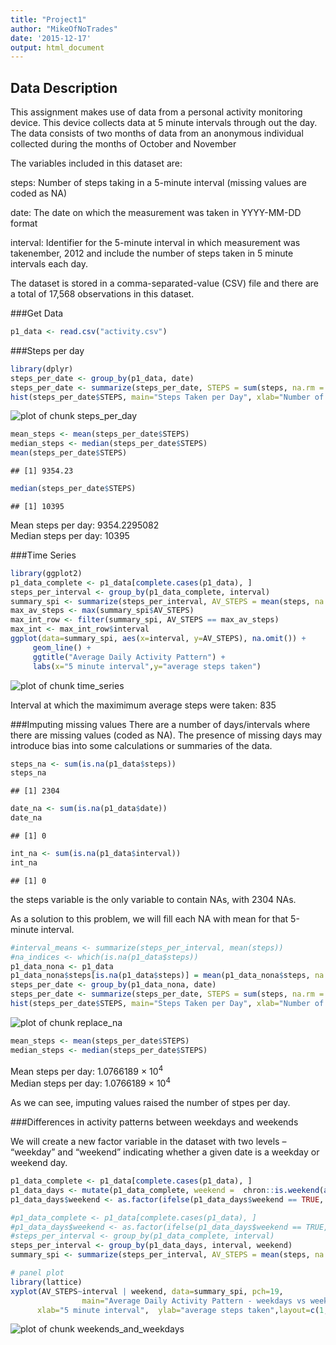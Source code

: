 ```yaml
---
title: "Project1"
author: "MikeOfNoTrades"
date: '2015-12-17'
output: html_document
---
```

## Data Description

This assignment makes use of data from a personal activity monitoring device. This device collects data at 5 minute intervals through out the day. The data consists of two months of data from an anonymous individual collected during the months of October and November

The variables included in this dataset are:

steps: Number of steps taking in a 5-minute interval (missing values are coded as NA)

date: The date on which the measurement was taken in YYYY-MM-DD format

interval: Identifier for the 5-minute interval in which measurement was takenember, 2012 and include the number of steps taken in 5 minute intervals each day.

The dataset is stored in a comma-separated-value (CSV) file and there are a total of 17,568 observations in this dataset.
   
   
###Get Data


```r
p1_data <- read.csv("activity.csv")
```

###Steps per day


```r
library(dplyr)
steps_per_date <- group_by(p1_data, date) 
steps_per_date <- summarize(steps_per_date, STEPS = sum(steps, na.rm = TRUE))
hist(steps_per_date$STEPS, main="Steps Taken per Day", xlab="Number of Steps per Day")
```

![plot of chunk steps_per_day](figure/steps_per_day-1.png) 

```r
mean_steps <- mean(steps_per_date$STEPS)
median_steps <- median(steps_per_date$STEPS)
mean(steps_per_date$STEPS)
```

```
## [1] 9354.23
```

```r
median(steps_per_date$STEPS)
```

```
## [1] 10395
```
Mean steps per day: 9354.2295082    
Median steps per day: 10395

###Time Series


```r
library(ggplot2)
p1_data_complete <- p1_data[complete.cases(p1_data), ]
steps_per_interval <- group_by(p1_data_complete, interval) 
summary_spi <- summarize(steps_per_interval, AV_STEPS = mean(steps, na.rm = TRUE))
max_av_steps <- max(summary_spi$AV_STEPS)
max_int_row <- filter(summary_spi, AV_STEPS == max_av_steps)
max_int <- max_int_row$interval
ggplot(data=summary_spi, aes(x=interval, y=AV_STEPS), na.omit()) +
     geom_line() +
     ggtitle("Average Daily Activity Pattern") +
     labs(x="5 minute interval",y="average steps taken")
```

![plot of chunk time_series](figure/time_series-1.png) 
   
  
Interval at which the maximimum average steps were taken: 835
  
###Imputing missing values
There are a number of days/intervals where there are missing values (coded as NA). The presence of missing days may introduce bias into some calculations or summaries of the data.  
  

```r
steps_na <- sum(is.na(p1_data$steps))
steps_na
```

```
## [1] 2304
```

```r
date_na <- sum(is.na(p1_data$date))
date_na
```

```
## [1] 0
```

```r
int_na <- sum(is.na(p1_data$interval))
int_na
```

```
## [1] 0
```
  
the steps variable is the only variable to contain NAs, with 2304 NAs.  
  
As a solution to this problem, we will fill each NA with mean for that 5-minute interval.  


```r
#interval_means <- summarize(steps_per_interval, mean(steps))
#na_indices <- which(is.na(p1_data$steps))
p1_data_nona <- p1_data
p1_data_nona$steps[is.na(p1_data$steps)] = mean(p1_data_nona$steps, na.rm=TRUE)
steps_per_date <- group_by(p1_data_nona, date) 
steps_per_date <- summarize(steps_per_date, STEPS = sum(steps, na.rm = TRUE))
hist(steps_per_date$STEPS, main="Steps Taken per Day", xlab="Number of Steps per Day")
```

![plot of chunk replace_na](figure/replace_na-1.png) 

```r
mean_steps <- mean(steps_per_date$STEPS)
median_steps <- median(steps_per_date$STEPS)
```
Mean steps per day: 1.0766189 &times; 10<sup>4</sup>    
Median steps per day: 1.0766189 &times; 10<sup>4</sup>

As we can see, imputing values raised the number of stpes per day.

###Differences in activity patterns between weekdays and weekends

We will create a new factor variable in the dataset with two levels – “weekday” and “weekend” indicating whether a given date is a weekday or weekend day.  


```r
p1_data_complete <- p1_data[complete.cases(p1_data), ]
p1_data_days <- mutate(p1_data_complete, weekend =  chron::is.weekend(as.Date(p1_data_complete$date)))
p1_data_days$weekend <- as.factor(ifelse(p1_data_days$weekend == TRUE, "weekend", "weekday"))

#p1_data_complete <- p1_data[complete.cases(p1_data), ]
#p1_data_days$weekend <- as.factor(ifelse(p1_data_days$weekend == TRUE, "weekend", "weekday"))
#steps_per_interval <- group_by(p1_data_complete, interval) 
steps_per_interval <- group_by(p1_data_days, interval, weekend) 
summary_spi <- summarize(steps_per_interval, AV_STEPS = mean(steps, na.rm = TRUE))

# panel plot
library(lattice)
xyplot(AV_STEPS~interval | weekend, data=summary_spi, pch=19,
                main="Average Daily Activity Pattern - weekdays vs weekends", 
      xlab="5 minute interval",  ylab="average steps taken",layout=c(1,2),type="l")
```

![plot of chunk weekends_and_weekdays](figure/weekends_and_weekdays-1.png) 
